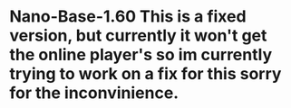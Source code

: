 # Nano-Base-1.60 This is a fixed version, but currently it won't get the online player's so im currently trying to work on a fix for this sorry for the inconvinience.
